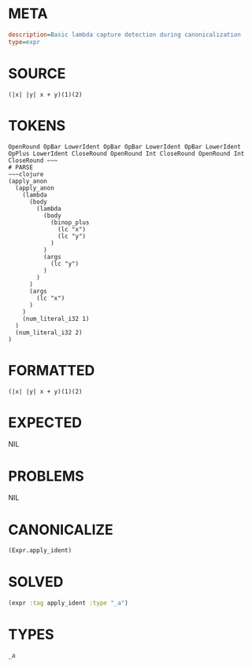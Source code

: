 # META
~~~ini
description=Basic lambda capture detection during canonicalization
type=expr
~~~
# SOURCE
~~~roc
(|x| |y| x + y)(1)(2)
~~~
# TOKENS
~~~text
OpenRound OpBar LowerIdent OpBar OpBar LowerIdent OpBar LowerIdent OpPlus LowerIdent CloseRound OpenRound Int CloseRound OpenRound Int CloseRound ~~~
# PARSE
~~~clojure
(apply_anon
  (apply_anon
    (lambda
      (body
        (lambda
          (body
            (binop_plus
              (lc "x")
              (lc "y")
            )
          )
          (args
            (lc "y")
          )
        )
      )
      (args
        (lc "x")
      )
    )
    (num_literal_i32 1)
  )
  (num_literal_i32 2)
)
~~~
# FORMATTED
~~~roc
(|x| |y| x + y)(1)(2)
~~~
# EXPECTED
NIL
# PROBLEMS
NIL
# CANONICALIZE
~~~clojure
(Expr.apply_ident)
~~~
# SOLVED
~~~clojure
(expr :tag apply_ident :type "_a")
~~~
# TYPES
~~~roc
_a
~~~
